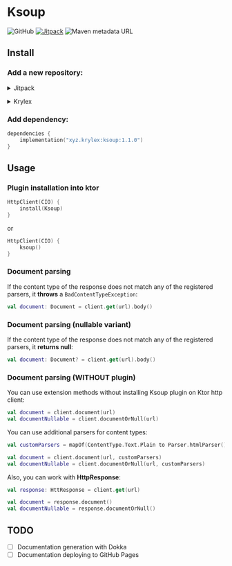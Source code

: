 # Ksoup

![GitHub](https://img.shields.io/github/license/krylex-oss/ksoup)
[![Jitpack](https://jitpack.io/v/krylex-oss/ksoup.svg)](https://jitpack.io/#krylex-oss/ksoup)
![Maven metadata URL](https://img.shields.io/maven-metadata/v?metadataUrl=https%3A%2F%2Frepository.krylex.xyz%2Freleases%2Fxyz%2Fkrylex%2Fksoup%2Fmaven-metadata.xml)

## Install

### Add a new repository:

<p>
<details>

<summary>Jitpack</summary>

```kotlin
repositories { 
    maven("https://jitpack.io")
}
```

</details>
</p>
<p>
<details>

<summary>Krylex</summary>

```kotlin
repositories {
    maven("https://repository.krylex.xyz/releases")
}
```

</details>
</p>

### Add dependency:

```kotlin
dependencies {
    implementation("xyz.krylex:ksoup:1.1.0")
}
```

## Usage

### Plugin installation into ktor
```kotlin
HttpClient(CIO) {
    install(Ksoup)
}
```
or
```kotlin
HttpClient(CIO) {
    ksoup()
}
```

### Document parsing
If the content type of the response does not match any of the registered parsers, it **throws** a ```BadContentTypeException```:
```kotlin
val document: Document = client.get(url).body()
```

### Document parsing (nullable variant)
If the content type of the response does not match any of the registered parsers, it **returns null**:
```kotlin
val document: Document? = client.get(url).body()
```

### Document parsing (WITHOUT plugin)
You can use extension methods without installing Ksoup plugin on Ktor http client:
```kotlin
val document = client.document(url)
val documentNullable = client.documentOrNull(url)
```

You can use additional parsers for content types:
```kotlin
val customParsers = mapOf(ContentType.Text.Plain to Parser.htmlParser())

val document = client.document(url, customParsers)
val documentNullable = client.documentOrNull(url, customParsers)
```

Also, you can work with **HttpResponse**:
```kotlin
val response: HttResponse = client.get(url)

val document = response.document()
val documentNullable = response.documentOrNull()
```

<!-- More information in documentation: url -->

## TODO

- [ ] Documentation generation with Dokka
- [ ] Documentation deploying to GitHub Pages